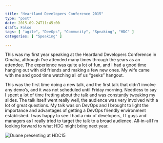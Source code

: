 ```yaml
---

title: "Heartland Developers Conference 2015"
type: "post"
date: 2015-09-24T11:45:00
draft: False
tags: [ "agile", "DevOps", "Community", "Speaking", "HDC" ]
categories: [ "Speaking" ]

---
```


<p>This was my first year speaking at the Heartland Developers Conference in Omaha, although I’ve attended many times through the years as an attendee. The experience was quite a lot of fun, and I had a good time hanging out with old friends and making a few new ones. My wife came with me and good time watching all of us “geeks” hangout. </p>  <p>This was the first time doing a new talk, and the first talk that didn’t involve any demo’s, and it was not scheduled until Friday morning. Needless to say I spent a lot of time fretting about the talk and was constantly tweaking my slides. The talk itself went really well, the audience was very involved with a lot of great questions. My talk was on DevOps and I brought to light the importance and advantages of getting a DevOps friendly environment established. I was happy to see I had a mix of developers, IT guys and managers as I really tried to target the talk to a broad audience. All-in-all I’m looking forward to what HDC might bring next year.</p>  <p><img title="Duane presenting at HDC15" style="border-left-width: 0px; border-right-width: 0px; background-image: none; border-bottom-width: 0px; float: none; padding-top: 0px; padding-left: 0px; margin-left: auto; display: block; padding-right: 0px; border-top-width: 0px; margin-right: auto; max-width:100%; max-height:100%;" border="0" alt="Duane presenting at HDC15" src="/img/posts/0X1A0827.jpg"></p>
